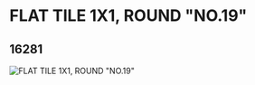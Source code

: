 # FLAT TILE 1X1, ROUND "NO.19"
## 16281
![FLAT TILE 1X1, ROUND "NO.19"](https://lc-www-live-s.legocdn.com/media/bricks/5/2/6057901.jpg)